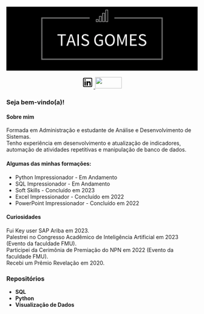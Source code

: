 ![Capa](https://github.com/TaisGomes0/TaisGomes0/blob/main/CapaPreta.png)
<p align=center> 
  <a href = "https://www.linkedin.com/in/taisgomes0/"><img src="LogoIn.png" width = 30px> </a>
  <a href = "mailto:taisoliveira8220@gmail.com"> <img src="https://img.shields.io/badge/-Gmail-%23333?style=for-the-badge&logo=gmail&logoColor=white" target="_blank" height = 30px width = 70px></a> 
</p>

### Seja bem-vindo(a)!
#### Sobre mim
Formada em Administração e estudante de Análise e Desenvolvimento de Sistemas.  <br>
Tenho experiência em desenvolvimento e atualização de indicadores, automação de atividades repetitivas e manipulação de banco de dados.  <br>

#### Algumas das minhas formações:
- Python Impressionador - Em Andamento
- SQL Impressionador - Em Andamento
- Soft Skills - Concluído em 2023
- Excel Impressionador - Concluído em 2022
- PowerPoint Impressionador - Concluído em 2022

#### Curiosidades
Fui Key user SAP Ariba em 2023. <br>
Palestrei no Congresso Acadêmico de Inteligência Artificial em 2023 (Evento da faculdade FMU). <br>
Participei da Cerimônia de Premiação do NPN em 2022 (Evento da faculdade FMU). <br>
Recebi um Prêmio Revelação em 2020. <br> 
 
### Repositórios
- <b>SQL</b>
- <b>Python</b>
- <b>Visualização de Dados</b>
  
